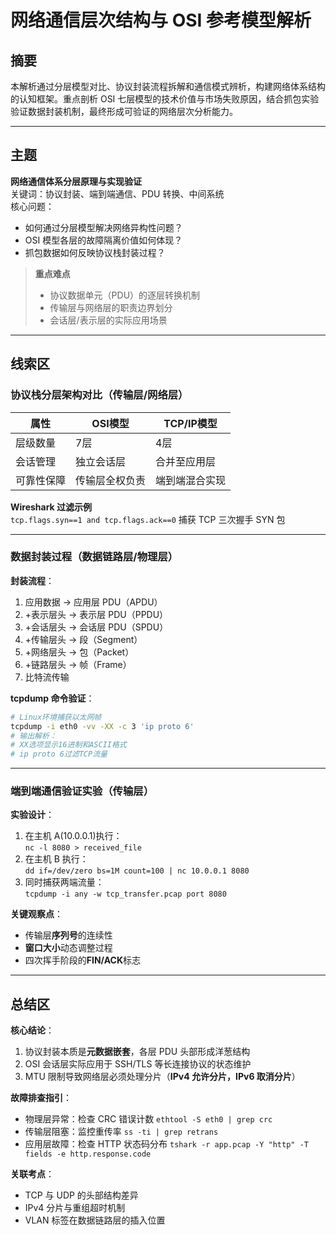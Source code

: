 # 网络通信层次结构与 OSI 参考模型解析

## 摘要

本解析通过分层模型对比、协议封装流程拆解和通信模式辨析，构建网络体系结构的认知框架。重点剖析 OSI 七层模型的技术价值与市场失败原因，结合抓包实验验证数据封装机制，最终形成可验证的网络层次分析能力。

---

## 主题

**网络通信体系分层原理与实现验证**  
关键词：协议封装、端到端通信、PDU 转换、中间系统  
核心问题：

- 如何通过分层模型解决网络异构性问题？
- OSI 模型各层的故障隔离价值如何体现？
- 抓包数据如何反映协议栈封装过程？

> **重点难点**
>
> - 协议数据单元（PDU）的逐层转换机制
> - 传输层与网络层的职责边界划分
> - 会话层/表示层的实际应用场景

---

## 线索区

### 协议栈分层架构对比（传输层/网络层）

| 属性         | OSI模型          | TCP/IP模型        |
|--------------|------------------|-------------------|
| 层级数量     | 7层              | 4层               |
| 会话管理     | 独立会话层       | 合并至应用层      |
| 可靠性保障   | 传输层全权负责   | 端到端混合实现     |

**Wireshark 过滤示例**  
`tcp.flags.syn==1 and tcp.flags.ack==0` 捕获 TCP 三次握手 SYN 包

---

### 数据封装过程（数据链路层/物理层）

**封装流程**：

1. 应用数据 → 应用层 PDU（APDU）
2. +表示层头 → 表示层 PDU（PPDU）
3. +会话层头 → 会话层 PDU（SPDU）
4. +传输层头 → 段（Segment）
5. +网络层头 → 包（Packet）
6. +链路层头 → 帧（Frame）
7. 比特流传输

**tcpdump 命令验证**：

```bash
# Linux环境捕获以太网帧
tcpdump -i eth0 -vv -XX -c 3 'ip proto 6'
# 输出解析：
# XX选项显示16进制和ASCII格式
# ip proto 6过滤TCP流量
```

---

### 端到端通信验证实验（传输层）

**实验设计**：

1. 在主机 A(10.0.0.1)执行：  
   `nc -l 8080 > received_file`
2. 在主机 B 执行：  
   `dd if=/dev/zero bs=1M count=100 | nc 10.0.0.1 8080`
3. 同时捕获两端流量：  
   `tcpdump -i any -w tcp_transfer.pcap port 8080`

**关键观察点**：

- 传输层**序列号**的连续性
- **窗口大小**动态调整过程
- 四次挥手阶段的**FIN/ACK**标志

---

## 总结区

**核心结论**：

1. 协议封装本质是**元数据嵌套**，各层 PDU 头部形成洋葱结构
2. OSI 会话层实际应用于 SSH/TLS 等长连接协议的状态维护
3. MTU 限制导致网络层必须处理分片（**IPv4 允许分片，IPv6 取消分片**）

**故障排查指引**：

- 物理层异常：检查 CRC 错误计数 `ethtool -S eth0 | grep crc`
- 传输层阻塞：监控重传率 `ss -ti | grep retrans`
- 应用层故障：检查 HTTP 状态码分布 `tshark -r app.pcap -Y "http" -T fields -e http.response.code`

**关联考点**：

- TCP 与 UDP 的头部结构差异
- IPv4 分片与重组超时机制
- VLAN 标签在数据链路层的插入位置
